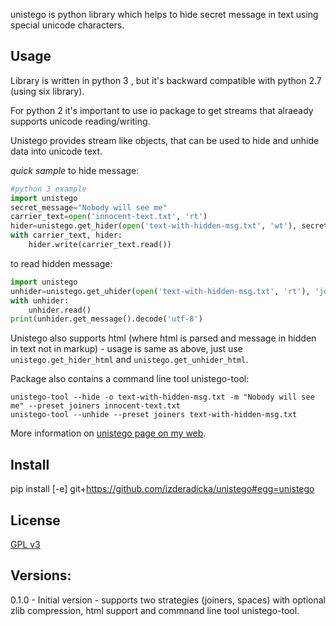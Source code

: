 unistego is python library which helps to hide secret message in text using special unicode characters. 

Usage
-----
Library is written in python 3 , but it's backward compatible with python 2.7 (using six library).

For python 2 it's important to use io package  to get streams that alraeady supports unicode reading/writing.

Unistego provides stream like objects, that can be used to hide and unhide data into unicode text.

*quick sample*
to hide message:
```python
#python 3 example
import unistego
secret_message="Nobody will see me"
carrier_text=open('innocent-text.txt', 'rt')
hider=unistego.get_hider(open('text-with-hidden-msg.txt', 'wt'), secret_message, 'joiners')
with carrier_text, hider:
	hider.write(carrier_text.read())
```

to read hidden message:
```python
import unistego
unhider=unistego.get_uhider(open('text-with-hidden-msg.txt', 'rt'), 'joiners')
with unhider:
	unhider.read()
print(unhider.get_message().decode('utf-8')
```

Unistego also supports html (where html is parsed and message in hidden in text not in markup) - 
usage is same as above, just use `unistego.get_hider_html` and `unistego.get_unhider_html`.

Package also contains a command line tool unistego-tool:
```shell
unistego-tool --hide -o text-with-hidden-msg.txt -m "Nobody will see me" --preset joiners innocent-text.txt
unistego-tool --unhide --preset joiners text-with-hidden-msg.txt
```

More information on [unistego page on my web](http://zderadicka.eu).

Install
-------

pip install [-e] git+https://github.com/izderadicka/unistego#egg=unistego



License
-------
[GPL v3](http://www.gnu.org/licenses/gpl.html) 


Versions:
---------
0.1.0 -  Initial version - supports two strategies (joiners, spaces) with optional zlib compression, html support and commnand line tool unistego-tool.
